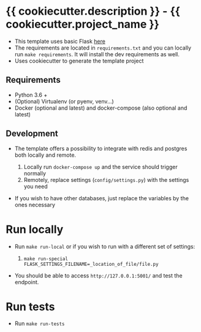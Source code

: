 # {{ cookiecutter.description }} - {{ cookiecutter.project_name }}

* This template uses basic Flask [here](https://flask.palletsprojects.com/en/1.1.x/quickstart/)
* The requirements are located in `requirements.txt` and you can locally run `make requirements`. It will install the dev requirements as well.
* Uses cookiecutter to generate the template project

## Requirements

* Python 3.6 +
* (Optional) Virtualenv (or pyenv, venv...)
* Docker (optional and latest) and docker-compose (also optional and latest)

## Development

* The template offers a possibility to integrate with redis and postgres both locally and remote.
    1. Locally run `docker-compose up` and the service should trigger normally
    2. Remotely, replace settings (`config/settings.py`) with the settings you need

* If you wish to have other databases, just replace the variables by the ones necessary

# Run locally

* Run `make run-local` or if you wish to run with a different set of settings:
    1. `make run-special FLASK_SETTINGS_FILENAME=_location_of_file/file.py`

* You should be able to access `http://127.0.0.1:5001/` and test the endpoint.


# Run tests

* Run `make run-tests`
